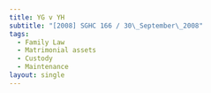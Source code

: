 ```yaml
---
title: YG v YH
subtitle: "[2008] SGHC 166 / 30\_September\_2008"
tags:
  - Family Law
  - Matrimonial assets
  - Custody
  - Maintenance
layout: single
---
```


